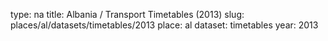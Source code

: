 type: na
title: Albania / Transport Timetables (2013)
slug: places/al/datasets/timetables/2013
place: al
dataset: timetables
year: 2013
